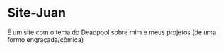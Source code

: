 # Site-Juan
É um site com o tema do Deadpool sobre mim e meus projetos (de uma formo engraçada/cômica)
